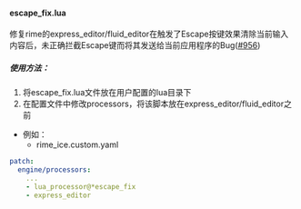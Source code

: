 #### escape_fix.lua

修复rime的express_editor/fluid_editor在触发了Escape按键效果清除当前输入内容后，未正确拦截Escape键而将其发送给当前应用程序的Bug([#956](https://github.com/rime/librime/issues/956))



##### 使用方法：

1. 将escape_fix.lua文件放在用户配置的lua目录下
2. 在配置文件中修改processors，将该脚本放在express_editor/fluid_editor之前

- 例如：
  - rime_ice.custom.yaml

```yaml
patch:
  engine/processors:
    ...
    - lua_processor@*escape_fix
    - express_editor
```